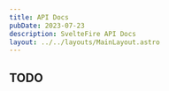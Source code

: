 ```yaml
---
title: API Docs
pubDate: 2023-07-23
description: SvelteFire API Docs
layout: ../../layouts/MainLayout.astro
---
```


## TODO